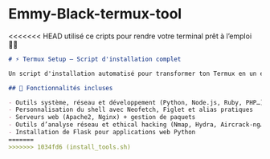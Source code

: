 # Emmy-Black-termux-tool
<<<<<<< HEAD
utilisé ce cripts pour rendre votre terminal prêt à l’emploi 🧑‍💻
```markdown
# ⚡ Termux Setup — Script d'installation complet

Un script d'installation automatisé pour transformer ton Termux en un environnement de développement puissant, polyvalent et personnalisé 🎯

## 🔧 Fonctionnalités incluses

- Outils système, réseau et développement (Python, Node.js, Ruby, PHP…)
- Personnalisation du shell avec Neofetch, Figlet et alias pratiques
- Serveurs web (Apache2, Nginx) + gestion de paquets
- Outils d’analyse réseau et ethical hacking (Nmap, Hydra, Aircrack-ng…)
- Installation de Flask pour applications web Python
=======
>>>>>>> 1034fd6 (install_tools.sh)
